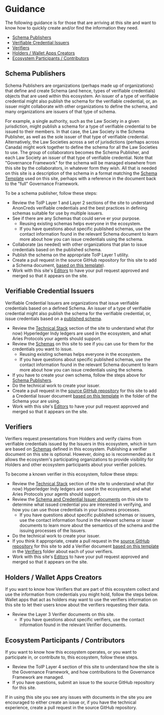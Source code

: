 # Guidance<!-- omit in toc -->

The following guidance is for those that are arriving at this site and want to
know how to quickly create and/or find the information they need.

- [Schema Publishers](#schema-publishers)
- [Verifiable Credential Issuers](#verifiable-credential-issuers)
- [Verifiers](#verifiers)
- [Holders / Wallet Apps Creators](#holders--wallet-apps-creators)
- [Ecosystem Participants / Contributors](#ecosystem-participants--contributors)

## Schema Publishers

Schema Publishers are organizations (perhaps made up of organizations) that
define and create Schema (and hence, types of verifiable credentials) objects
that are used within this ecosystem. An issuer of a type of verifiable credential
might also publish the schema for the verifiable credential, or, an issuer
might collaborate with other organizations to define the schema, and many
organizations are issuers of that type of schema.

For example, a single authority, such as the Law Society in a given
jurisdiction, might publish a schema for a type of verifiable credential to be
issued to their members. In that case, the Law Society is the Schema Publisher,
as well as the sole issuer of that type of verifiable credential. Alternatively,
the Law Societies across a set of jurisdictions (perhaps across Canada) might
work together to define the schema for all the Law Societies to use. The group
of collaborators becomes the Schema Publisher, and each Law Society an issuer of
that type of verifiable credential. Note that "Governance Framework" for the
schema will be managed elsewhere from this site by the collaborators, in
whatever form they wish. All that is needed on this site is a description of the
schema in a format matching the [Schema Template](../6.%20Templates/Schema.md)
used on this site, perhaps with a reference in the document back to the "full"
Governance Framework.

To be a schema publisher, follow these steps:

* Review the ToIP Layer 1 and Layer 2 sections of the site to understand
  AnonCreds verifiable credentials and the best practices in defining schemas
  suitable for use by multiple issuers.
* See if there are any Schemas that could serve er your purpose.
    * Reusing existing schemas helps everyone in the ecosystem.
    * If you have questions about specific published schemas, use the contact
      information found in the relevant Schema document to learn more about how
      you can issue credentials using the schema.
* Collaborate (as needed) with other organizations that plan to issue
  credentials based on the published schema.
* Publish the schema on the appropriate ToIP Layer 1 utility.
* Create a pull request in the source GitHub repository for this site to add a
  Schema document, [based on this template](../6.%20Templates/Schema.md)).
* Work with this site's
  [Editors](../5.%20Governance/Governance.md#current-editors) to have
  your pull request approved and merged so that it appears on the site.

## Verifiable Credential Issuers

Verifiable Credential Issuers are organizations that issue verifiable
credentials based on a defined Schema. An issuer of a type of verifiable
credential might also publish the schema for the verifiable credential, or,
issue credentials based on a [published schema](#schema-publishers).

* Review the [Technical Stack](../2.%20Technical%20Stack/README.md) section of
  the site to understand what (for now) Hyperledger Indy ledgers are used in the
  ecosystem, and what Aries Protocols your agents should support.
* Review the [Schemas](../3.%20Schemas/README.md) on this site to see if you can
  use for them for the credentials you want to issue.
    * Reusing existing schemas helps everyone in the ecosystem.
    * If you have questions about specific published schemas, use the contact
      information found in the relevant Schema document to learn more about how
      you can issue credentials using the schema.
* If you have to create your own schema, follow the steps above for [Schema
  Publishers](#schema-publishers).
* Do the technical work to create your issuer.
* Create a pull request in the [source GitHub
  repository](https://github.com/cloudcompass/demo-pancdn-toip-gf) for this site
  to add a Credential Issuer document [based on this
  template](../6.%20Templates/Issuer.md) in the folder of the Schema your are
  using.
*  Work with this site's
  [Editors](../5.%20Governance/Governance.md#current-editors) to have
  your pull request approved and merged so that it appears on the site.

## Verifiers

Verifiers request presentations from Holders and verify claims from verifiable
credentials issued by the Issuers in this ecosystem, which in turn are based on
[Schemas](../3.%20Schemas/README.md) defined in this ecosystem. Publishing a
verifier document on this site is optional. However, doing so is recommended as
it allows the ecosystem's participating organizations to provide visibility for
Holders and other ecosystem participants about your verifier policies.

To become a known verifier in this ecosystem, follow these steps:

* Review the [Technical Stack](../2.%20Technical%20Stack/README.md) section of
  the site to understand what (for now) Hyperledger Indy ledgers are used in the
  ecosystem, and what Aries Protocols your agents should support.
* Review the [Schema and Credential Issuer documents](../3.%20Schemas/README.md)
  on this site to determine what issued credential you are interested in
  verifying, and how you can use those credentials in your business processes.
    * If you have questions about specific published schemas or issuers, use the
      contact information found in the relevant schema or issuer documents to
      learn more about the semantics of the schema and the issuing processes of
      the Issuers.
* Do the technical work to create your issuer.
* If you think it appropriate, create a pull request in the [source GitHub
  repository](https://github.com/cloudcompass/demo-pancdn-toip-gf) for this site
  to add a Verifier document [based on this
  template](../6.%20Templates/Verifier.md) in the
  [Verifiers](../4.%20Verifiers/README.md) folder about each of your verifiers.
*  Work with this site's
  [Editors](../5.%20Governance/Governance.md#current-editors) to have
  your pull request approved and merged so that it appears on the site.

## Holders / Wallet Apps Creators

If you want to know how Verifiers that are part of this ecosystem collect and
use the information from credentials you might hold, follow the steps below.
Wallet apps that act as holders may want to use the verifiers information on
this site to let their users know about the verifiers requesting their data.

* Review the Layer 3 Verifier documents on this site.
    * If you have questions about specific verifiers, use the contact
      information found in the relevant Verifier documents.

## Ecosystem Participants / Contributors

If you want to know how this ecosystem operates, or you want to participate in,
or contribute to, this ecosystem, follow these steps.

* Review the ToIP Layer 4 section of this site to understand how the site is
  the Governance Framework, and how contributions to the Governance Framework
  are managed.
* If you have questions, submit an issue to the source GitHub repository for
  this site.

If in using this site you see any issues with documents in the site you are
encouraged to either create an issue or, if you have the technical experience,
create a pull request in the source GitHub repository.
